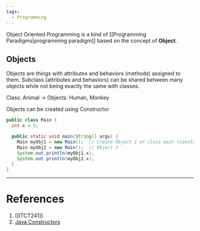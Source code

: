 ```yaml
---
tags:
  - Programming
---
```


Object Oriented Programming is a kind of [[Programming Paradigms|programming paradigm]] based on the concept of **Object**.

## Objects
Objects are things with attributes and behaviors (methods) assigned to them. Subclass (attributes and behaviors) can be shared between many objects while not being exactly the same with classes.

Class: Animal → Objects: Human, Monkey

Objects can be created using Constructor

```java
public class Main {
  int x = 5;

  public static void main(String[] args) {
    Main myObj1 = new Main();  // Create Object 1 of class main (constuctor)
    Main myObj2 = new Main();  // Object 2
    System.out.println(myObj1.x);
    System.out.println(myObj2.x);
  }
}
```

---
# References
1. [[ITCT241]]
2. [Java Constructors](https://www.w3schools.com/java/java_constructors.asp)